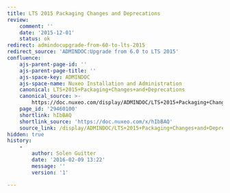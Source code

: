 ```yaml
---
title: LTS 2015 Packaging Changes and Deprecations
review:
    comment: ''
    date: '2015-12-01'
    status: ok
redirect: admindocupgrade-from-60-to-lts-2015
redirect_source: 'ADMINDOC:Upgrade from 6.0 to LTS 2015'
confluence:
    ajs-parent-page-id: ''
    ajs-parent-page-title: ''
    ajs-space-key: ADMINDOC
    ajs-space-name: Nuxeo Installation and Administration
    canonical: LTS+2015+Packaging+Changes+and+Deprecations
    canonical_source: >-
        https://doc.nuxeo.com/display/ADMINDOC/LTS+2015+Packaging+Changes+and+Deprecations
    page_id: '29460100'
    shortlink: hIbBAQ
    shortlink_source: 'https://doc.nuxeo.com/x/hIbBAQ'
    source_link: /display/ADMINDOC/LTS+2015+Packaging+Changes+and+Deprecations
hidden: true
history:
    -
        author: Solen Guitter
        date: '2016-02-09 13:22'
        message: ''
        version: '1'

---
```

